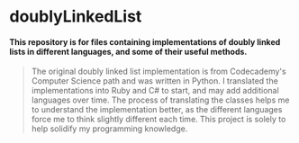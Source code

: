 # doublyLinkedList

#### This repository is for files containing implementations of doubly linked lists in different languages, and some of their useful methods. 

> The original doubly linked list implementation is from Codecademy's Computer Science path and was written in Python. I translated the implementations into Ruby and C# to start, and may add additional languages over time. The process of translating the classes helps me to understand the implementation better, as the different languages force me to think slightly different each time. This project is solely to help solidify my programming knowledge.